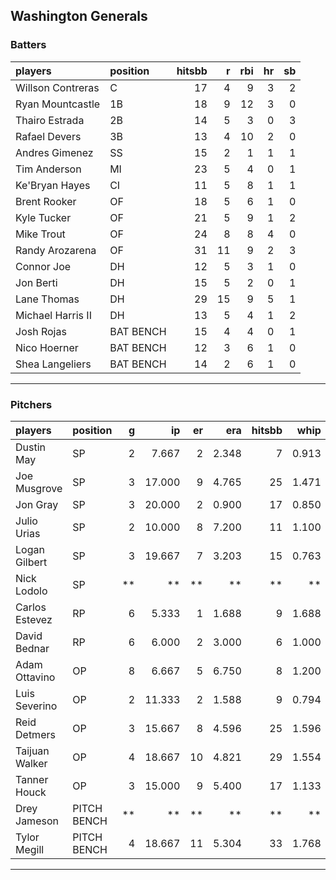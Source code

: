 ## Washington Generals

### Batters

 
|players           |position  | hitsbb|  r| rbi| hr| sb| 
|:-----------------|:---------|------:|--:|---:|--:|--:| 
|Willson Contreras |C         |     17|  4|   9|  3|  2| 
|Ryan Mountcastle  |1B        |     18|  9|  12|  3|  0| 
|Thairo Estrada    |2B        |     14|  5|   3|  0|  3| 
|Rafael Devers     |3B        |     13|  4|  10|  2|  0| 
|Andres Gimenez    |SS        |     15|  2|   1|  1|  1| 
|Tim Anderson      |MI        |     23|  5|   4|  0|  1| 
|Ke'Bryan Hayes    |CI        |     11|  5|   8|  1|  1| 
|Brent Rooker      |OF        |     18|  5|   6|  1|  0| 
|Kyle Tucker       |OF        |     21|  5|   9|  1|  2| 
|Mike Trout        |OF        |     24|  8|   8|  4|  0| 
|Randy Arozarena   |OF        |     31| 11|   9|  2|  3| 
|Connor Joe        |DH        |     12|  5|   3|  1|  0| 
|Jon Berti         |DH        |     15|  5|   2|  0|  1| 
|Lane Thomas       |DH        |     29| 15|   9|  5|  1| 
|Michael Harris II |DH        |     13|  5|   4|  1|  2| 
|Josh Rojas        |BAT BENCH |     15|  4|   4|  0|  1| 
|Nico Hoerner      |BAT BENCH |     12|  3|   6|  1|  0| 
|Shea Langeliers   |BAT BENCH |     14|  2|   6|  1|  0| 


* * *

### Pitchers

 
|players        |position    |  g|     ip| er|   era| hitsbb|  whip| so|  w| sv| 
|:--------------|:-----------|--:|------:|--:|-----:|------:|-----:|--:|--:|--:| 
|Dustin May     |SP          |  2|  7.667|  2| 2.348|      7| 0.913|  5|  0|  0| 
|Joe Musgrove   |SP          |  3| 17.000|  9| 4.765|     25| 1.471| 17|  1|  0| 
|Jon Gray       |SP          |  3| 20.000|  2| 0.900|     17| 0.850| 19|  3|  0| 
|Julio Urias    |SP          |  2| 10.000|  8| 7.200|     11| 1.100|  5|  1|  0| 
|Logan Gilbert  |SP          |  3| 19.667|  7| 3.203|     15| 0.763| 19|  2|  0| 
|Nick Lodolo    |SP          | **|     **| **|    **|     **|    **| **| **| **| 
|Carlos Estevez |RP          |  6|  5.333|  1| 1.688|      9| 1.688|  9|  0|  4| 
|David Bednar   |RP          |  6|  6.000|  2| 3.000|      6| 1.000|  7|  0|  0| 
|Adam Ottavino  |OP          |  8|  6.667|  5| 6.750|      8| 1.200|  6|  0|  1| 
|Luis Severino  |OP          |  2| 11.333|  2| 1.588|      9| 0.794| 10|  0|  0| 
|Reid Detmers   |OP          |  3| 15.667|  8| 4.596|     25| 1.596| 20|  0|  0| 
|Taijuan Walker |OP          |  4| 18.667| 10| 4.821|     29| 1.554|  8|  1|  0| 
|Tanner Houck   |OP          |  3| 15.000|  9| 5.400|     17| 1.133| 17|  0|  0| 
|Drey Jameson   |PITCH BENCH | **|     **| **|    **|     **|    **| **| **| **| 
|Tylor Megill   |PITCH BENCH |  4| 18.667| 11| 5.304|     33| 1.768| 16|  2|  0| 


* * *


